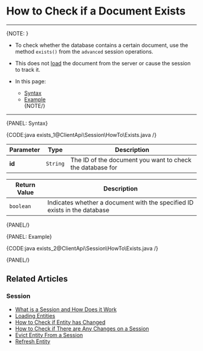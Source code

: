 # How to Check if a Document Exists

---

{NOTE: }

* To check whether the database contains a certain document, use the method `exists()` from the `advanced` session operations.  

* This does not [load](../../../client-api/session/loading-entities) the document from the server or cause the session to 
track it.  

* In this page:  
  * [Syntax](../../../client-api/session/how-to/check-if-document-exists#syntax)  
  * [Example](../../../client-api/session/how-to/check-if-document-exists#example)  
{NOTE/}

---

{PANEL: Syntax}

{CODE:java exists_1@ClientApi\Session\HowTo\Exists.java /}

| Parameter | Type | Description |
| - | - | - |
| **id** | `String` | The ID of the document you want to check the database for |

| Return Value | Description |
| - | - |
| `boolean` | Indicates whether a document with the specified ID exists in the database |

{PANEL/}

{PANEL: Example}

{CODE:java exists_2@ClientApi\Session\HowTo\Exists.java /}

{PANEL/}

## Related Articles

### Session

- [What is a Session and How Does it Work](../../../client-api/session/what-is-a-session-and-how-does-it-work)
- [Loading Entities](../../../client-api/session/loading-entities)
- [How to Check if Entity has Changed](../../../client-api/session/how-to/check-if-entity-has-changed)
- [How to Check if There are Any Changes on a Session](../../../client-api/session/how-to/check-if-there-are-any-changes-on-a-session)
- [Evict Entity From a Session](../../../client-api/session/how-to/evict-entity-from-a-session)
- [Refresh Entity](../../../client-api/session/how-to/refresh-entity)

